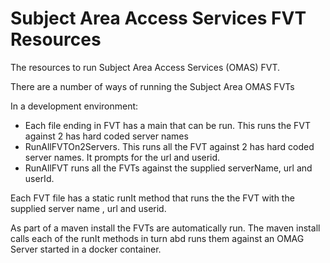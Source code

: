 <!-- SPDX-License-Identifier: Apache-2.0 -->
<!-- Copyright Contributors to the ODPi Egeria project. -->
  
# Subject Area Access Services FVT Resources
  
The resources to run Subject Area Access Services (OMAS) FVT.

There are a number of ways of running the Subject Area OMAS FVTs

In a development environment:
* Each file ending in FVT has a main that can be run. This runs the FVT against 2 has hard coded server names  
* RunAllFVTOn2Servers. This runs all the FVT against 2 has hard coded server names. It prompts for the url and userid. 
* RunAllFVT runs all the FVTs against the supplied serverName, url and userId. 

Each FVT file has a static runIt method that runs the the FVT with the supplied server name , url and userid.  

As part of a maven install the FVTs are automatically run. The maven install calls each of the runIt methods in turn abd runs them against an OMAG Server started in a docker container.
    

 

